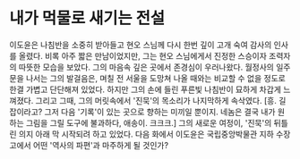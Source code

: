 # 내가 먹물로 새기는 전설


이도윤은 나침반을 소중히 받아들고 현오 스님께 다시 한번 깊이 고개 숙여 감사의 인사를 올렸다. 비록 아주 짧은 만남이었지만, 그는 현오 스님에게서 진정한 스승이자 조력자의 따뜻한 모습을 보았다. 그의 마음속 깊은 곳에서 존경심이 우러나왔다. 월정사의 일주문을 나서는 그의 발걸음은, 며칠 전 서울을 도망쳐 나올 때와는 비교할 수 없을 정도로 한결 가볍고 단단해져 있었다. 하지만 그의 손에 들린 푸른빛 나침반이 묘하게 차갑게 느껴졌다. 그리고 그때, 그의 머릿속에서 '진묵'의 목소리가 나지막하게 속삭였다. [흥. 길잡이라고? 그저 다음 '기록'이 있는 곳으로 향하는 미끼일 뿐이지. 네놈은 결국 내가 원하는 그림을 그릴 도구에 불과하다, 애송이. 크크크.] 그의 새로운 여정이, '진묵'의 뒤틀린 의지 아래 막 시작되려 하고 있었다. 다음 화에서 이도윤은 국립중앙박물관 지하 수장고에서 어떤 '역사의 파편'과 마주하게 될 것인가?